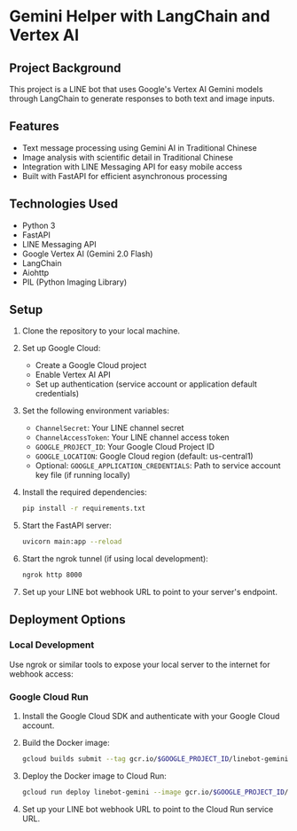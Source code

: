 # Gemini Helper with LangChain and Vertex AI

## Project Background

This project is a LINE bot that uses Google's Vertex AI Gemini models through LangChain to generate responses to both text and image inputs.

## Features

- Text message processing using Gemini AI in Traditional Chinese
- Image analysis with scientific detail in Traditional Chinese
- Integration with LINE Messaging API for easy mobile access
- Built with FastAPI for efficient asynchronous processing

## Technologies Used

- Python 3
- FastAPI
- LINE Messaging API
- Google Vertex AI (Gemini 2.0 Flash)
- LangChain
- Aiohttp
- PIL (Python Imaging Library)

## Setup

1. Clone the repository to your local machine.
2. Set up Google Cloud:
   - Create a Google Cloud project
   - Enable Vertex AI API
   - Set up authentication (service account or application default credentials)

3. Set the following environment variables:
   - `ChannelSecret`: Your LINE channel secret
   - `ChannelAccessToken`: Your LINE channel access token
   - `GOOGLE_PROJECT_ID`: Your Google Cloud Project ID
   - `GOOGLE_LOCATION`: Google Cloud region (default: us-central1)
   - Optional: `GOOGLE_APPLICATION_CREDENTIALS`: Path to service account key file (if running locally)

4. Install the required dependencies:

   ```bash
   pip install -r requirements.txt
   ```

5. Start the FastAPI server:

   ```bash
   uvicorn main:app --reload
   ```

6. Start the ngrok tunnel (if using local development):

   ```bash
   ngrok http 8000
   ```

7. Set up your LINE bot webhook URL to point to your server's endpoint.

## Deployment Options

### Local Development

Use ngrok or similar tools to expose your local server to the internet for webhook access:

### Google Cloud Run

1. Install the Google Cloud SDK and authenticate with your Google Cloud account.
2. Build the Docker image:

   ```bash
   gcloud builds submit --tag gcr.io/$GOOGLE_PROJECT_ID/linebot-gemini
   ```

3. Deploy the Docker image to Cloud Run:

   ```bash
   gcloud run deploy linebot-gemini --image gcr.io/$GOOGLE_PROJECT_ID/linebot-gemini --platform managed --region $GOOGLE_LOCATION --allow-unauthenticated
   ```

4. Set up your LINE bot webhook URL to point to the Cloud Run service URL.
